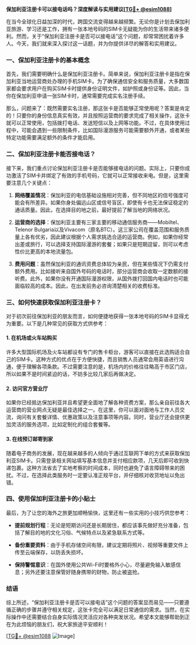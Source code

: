 **保加利亚注册卡可以接电话吗？深度解读与实用建议[[TG💪+ @esim1088](https://t.me/s/esim1088)]**

在当今全球化日益加深的时代，跨国交流变得越来越频繁。无论你是计划去保加利亚旅游、学习还是工作，拥有一张本地号码的SIM卡无疑能为你的生活带来诸多便利。然而，关于“保加利亚注册卡是否可以接电话”这个问题，却常常困扰着许多人。今天，我们就来深入探讨这一话题，并为你提供详尽的解答和实用建议。

### 一、保加利亚注册卡的基本概念

首先，我们需要明确什么是保加利亚注册卡。简单来说，保加利亚注册卡是指在保加利亚当地运营商处办理的手机SIM卡。为了确保通信安全和服务质量，大多数国家都会要求用户在购买SIM卡时提供身份证明文件，如护照或身份证等。因此，当你在保加利亚申请一张SIM卡时，通常需要完成实名注册手续。

那么，问题来了：既然需要实名注册，那这张卡是否能够正常使用呢？答案是肯定的！只要你的身份信息真实有效，并且按照运营商的要求完成了相关操作，这张卡就可以正常使用，包括拨打电话、发送短信以及上网等功能。不过，在具体使用过程中，可能会遇到一些限制条件，比如国际漫游服务可能需要额外开通，或者某些特定功能需要满足额外的条件才能启用。

### 二、保加利亚注册卡能否接电话？

接下来，我们重点讨论保加利亚注册卡是否能够接电话的问题。实际上，只要你成功激活了SIM卡并绑定了有效的手机号码，它就可以正常接收来电。但是，这里需要注意几个关键点：

1. **网络覆盖情况**：保加利亚的电信基础设施相对完善，但不同地区的信号强度可能会有所差异。如果你身处偏远山区或信号盲区，即使有卡也无法保证稳定的通话质量。因此，在选择目的地之前，最好提前了解当地的网络状况。
   
2. **运营商的选择**：保加利亚主要有三家主要的移动通信服务商——Mobiltel、Telenor Bulgaria以及Vivacom（原名BTC）。这三家公司在覆盖范围和服务质量上各有优劣，因此建议根据个人需求挑选合适的运营商。例如，如果你经常出差或旅行，可以选择支持国际漫游的套餐；如果只是短期逗留，则可以考虑性价比更高的本地流量包。

3. **费用问题**：虽然保加利亚的通讯资费总体较为亲民，但在某些情况下仍需支付额外费用。比如接听来自国外号码的电话时，部分运营商会收取一定数额的接听费。此外，如果你没有开通国际漫游权限，从国外拨打回国内电话时也可能面临较高的成本。因此，在出发前务必咨询清楚相关的收费标准。

### 三、如何快速获取保加利亚注册卡？

对于初次前往保加利亚的朋友而言，如何便捷地获得一张本地号码的SIM卡显得尤为重要。以下是几种常见的获取方式供参考：

#### 1. 在机场或火车站购买
许多大型国际机场及火车站都设有专门的售卡柜台，游客可以直接在此选购适合自己的SIM卡。这种方式的优点在于方便快捷，而且销售人员通常会用英语进行沟通，便于理解各项条款。不过需要注意的是，机场内的价格往往略高于市区门店，所以如果不是时间紧迫的话，不妨多比较几家后再做决定。

#### 2. 访问官方营业厅
如果你已经抵达保加利亚并且希望更全面地了解各种资费方案，那么亲自前往各大运营商的营业网点无疑是最佳选择之一。在这里，你可以面对面地与工作人员交流，询问有关套餐详情、优惠政策以及注意事项等内容。同时，营业厅还会提供更加灵活的服务选项，比如定制化的组合套餐等。

#### 3. 在线预订邮寄到家
随着电子商务的发展，现在越来越多的人倾向于通过互联网下单的方式来获取保加利亚SIM卡。只需登录相关网站填写基本信息并支付相应款项，几天后即可收到快递包裹。这种方法省去了实地考察的时间成本，同时也避免了语言障碍带来的困扰。不过，在选择此类服务时一定要认准正规平台，并仔细核对收货地址以免出错。

### 四、使用保加利亚注册卡的小贴士

最后，为了让您的海外之旅更加顺畅愉快，这里还有一些实用的小技巧供您参考：

- **提前规划行程**：无论是短期访问还是长期居住，都应该事先做好充分准备，包括了解目的地的文化习俗、气候特点以及紧急联系方式等。
  
- **备份重要资料**：由于手机存储空间有限，建议定期将照片、视频等重要文件上传至云端保存，以防丢失损坏。

- **保持警惕意识**：在国外使用公共Wi-Fi时要格外小心，尽量避免输入敏感信息；另外还要注意保管好随身携带的财物，防止被盗抢。

### 结语

综上所述，“保加利亚注册卡是否可以接电话”这个问题的答案显而易见——只要遵循正确的步骤并遵守相关规定，这张卡完全可以满足日常通信的需求。当然，在实际操作中还需要结合自身实际情况灵活应对各种突发状况。希望本文能够帮助到正在为此烦恼的朋友们，祝大家旅途平安顺利！

[[TG💪+ @esim1088](https://t.me/s/esim1088) ![Image](https://i.postimg.cc/4NQfJmqS/Snipaste-2025-05-13-00-14-12.png)]